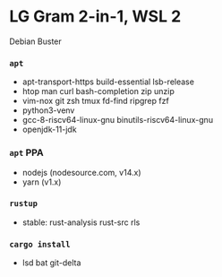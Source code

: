 LG Gram 2-in-1, WSL 2
========
Debian Buster

### `apt`
- apt-transport-https build-essential lsb-release
- htop man curl bash-completion zip unzip
- vim-nox git zsh tmux fd-find ripgrep fzf
- python3-venv
- gcc-8-riscv64-linux-gnu binutils-riscv64-linux-gnu
- openjdk-11-jdk

### `apt` PPA
- nodejs (nodesource.com, v14.x)
- yarn (v1.x)

### `rustup`
- stable: rust-analysis rust-src rls

### `cargo install`
- lsd bat git-delta
